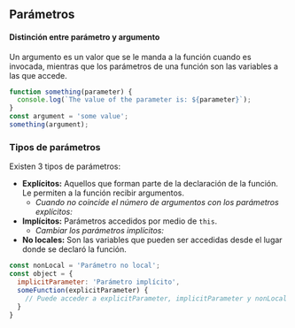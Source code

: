 ## Parámetros

#### Distinción entre parámetro y argumento
Un argumento es un valor que se le manda a la función cuando es invocada, mientras que los parámetros de una función son las variables a las que accede.
```javascript
function something(parameter) {
  console.log(`The value of the parameter is: ${parameter}`);
}
const argument = 'some value';
something(argument);
```

### Tipos de parámetros
Existen 3 tipos de parámetros:
+ **Explícitos:** Aquellos que forman parte de la declaración de la función. Le permiten a la función recibir argumentos.
  - _Cuando no coincide el número de argumentos con los parámetros explícitos:_
+ **Implícitos:** Parámetros accedidos por medio de `this`.
  - _Cambiar los parámetros implícitos:_
+ **No locales:** Son las variables que pueden ser accedidas desde el lugar donde se declaró la función.
```javascript
const nonLocal = 'Parámetro no local';
const object = {
  implicitParameter: 'Parámetro implícito',
  someFunction(explicitParameter) {
    // Puede acceder a explicitParameter, implicitParameter y nonLocal
  }
}
```
